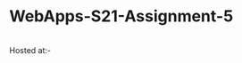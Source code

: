 # WebApps-S21-Assignment-5
<br>
Hosted at:- <https://44-563-web-apps-s21.github.io/webapps-s21-assignment-5-saikiranreddygangidi/plants.html>

